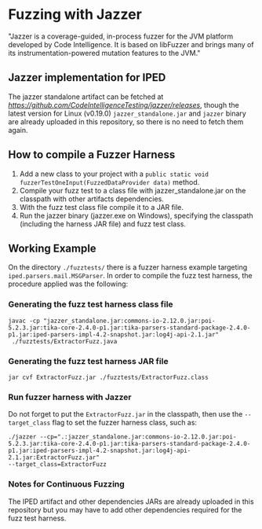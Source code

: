 # Fuzzing with Jazzer
"Jazzer is a coverage-guided, in-process fuzzer for the JVM platform developed by Code Intelligence. It is based on libFuzzer and brings many of its instrumentation-powered mutation features to the JVM."

## Jazzer implementation for IPED
The jazzer standalone artifact can be fetched at _https://github.com/CodeIntelligenceTesting/jazzer/releases_, though the latest version for Linux (v0.19.0) `jazzer_standalone.jar` and `jazzer` binary are already uploaded in this repository, so there is no need to fetch them again.

## How to compile a Fuzzer Harness
1. Add a new class to your project with a `public static void fuzzerTestOneInput(FuzzedDataProvider data)` method.
2. Compile your fuzz test to a class file with jazzer_standalone.jar on the classpath with other artifacts dependencies.
3. With the fuzz test class file compile it to a JAR file.
4. Run the jazzer binary (jazzer.exe on Windows), specifying the classpath (including the harness JAR file) and fuzz test class.

## Working Example
On the directory `./fuzztests/` there is a fuzzer harness example targeting `iped.parsers.mail.MSGParser`. In order to compile the fuzz test harness, the procedure applied was the following:

### Generating the fuzz test harness class file
```
javac -cp "jazzer_standalone.jar:commons-io-2.12.0.jar:poi-5.2.3.jar:tika-core-2.4.0-p1.jar:tika-parsers-standard-package-2.4.0-p1.jar:iped-parsers-impl-4.2-snapshot.jar:log4j-api-2.1.jar"
 ./fuzztests/ExtractorFuzz.java 
```

### Generating the fuzz test harness JAR file
```
jar cvf ExtractorFuzz.jar ./fuzztests/ExtractorFuzz.class
```


### Run fuzzer harness with Jazzer
Do not forget to put the `ExtractorFuzz.jar` in the classpath, then use the `--target_class` flag to set the fuzzer harness class, such as:

```
./jazzer --cp=".:jazzer_standalone.jar:commons-io-2.12.0.jar:poi-5.2.3.jar:tika-core-2.4.0-p1.jar:tika-parsers-standard-package-2.4.0-p1.jar:iped-parsers-impl-4.2-snapshot.jar:log4j-api-2.1.jar:ExtractorFuzz.jar"
--target_class=ExtractorFuzz
```

### Notes for Continuous Fuzzing
The IPED artifact and other dependencies JARs are already uploaded in this repository but you may have to add other dependencies required for the fuzz test harness.
